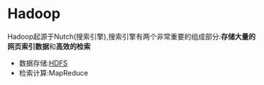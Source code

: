 Hadoop
====

Hadoop起源于Nutch(搜索引擎),搜索引擎有两个非常重要的组成部分:**存储大量的网页索引数据**和**高效的检索**
- 数据存储:[HDFS](../hdfs/index.md)
- 检索计算:MapReduce

